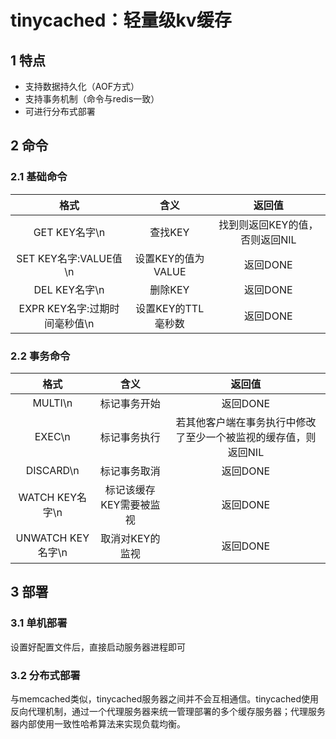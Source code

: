 # tinycached：轻量级kv缓存
## 1 特点  
* 支持数据持久化（AOF方式）  
* 支持事务机制（命令与redis一致）  
* 可进行分布式部署

## 2 命令
### 2.1 基础命令
| 格式 | 含义 | 返回值 |
| :----: | :----: | :----: |
| GET KEY名字\n | 查找KEY | 找到则返回KEY的值，否则返回NIL |
| SET KEY名字:VALUE值\n | 设置KEY的值为VALUE | 返回DONE |
| DEL KEY名字\n | 删除KEY | 返回DONE |
| EXPR KEY名字:过期时间毫秒值\n | 设置KEY的TTL毫秒数 | 返回DONE |

### 2.2 事务命令
| 格式 | 含义 | 返回值 |
| :----: | :----: | :----: |
| MULTI\n | 标记事务开始 | 返回DONE |
| EXEC\n | 标记事务执行 | 若其他客户端在事务执行中修改了至少一个被监视的缓存值，则返回NIL |
| DISCARD\n | 标记事务取消 | 返回DONE |
| WATCH KEY名字\n | 标记该缓存KEY需要被监视 | 返回DONE |
| UNWATCH KEY名字\n | 取消对KEY的监视 | 返回DONE |

## 3 部署
### 3.1 单机部署
设置好配置文件后，直接启动服务器进程即可

### 3.2 分布式部署
与memcached类似，tinycached服务器之间并不会互相通信。tinycached使用反向代理机制，通过一个代理服务器来统一管理部署的多个缓存服务器；代理服务器内部使用一致性哈希算法来实现负载均衡。
